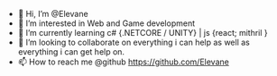 - 👋 Hi, I’m @Elevane
- 👀 I’m interested in Web and Game development
- 🌱 I’m currently learning c# {.NETCORE / UNITY} | js {react; mithril }
- 💞️ I’m looking to collaborate on everything i can help as well as everything i can get help on.
- 📫 How to reach me @github https://github.com/Elevane

